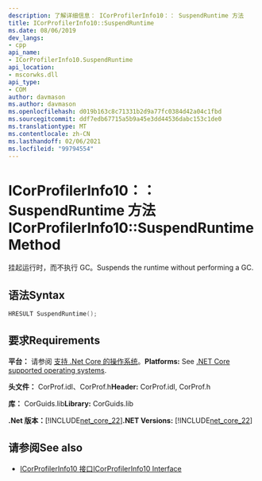 ```yaml
---
description: 了解详细信息： ICorProfilerInfo10：： SuspendRuntime 方法
title: ICorProfilerInfo10::SuspendRuntime
ms.date: 08/06/2019
dev_langs:
- cpp
api_name:
- ICorProfilerInfo10.SuspendRuntime
api_location:
- mscorwks.dll
api_type:
- COM
author: davmason
ms.author: davmason
ms.openlocfilehash: d019b163c8c71331b2d9a77fc0384d42a04c1fbd
ms.sourcegitcommit: ddf7edb67715a5b9a45e3dd44536dabc153c1de0
ms.translationtype: MT
ms.contentlocale: zh-CN
ms.lasthandoff: 02/06/2021
ms.locfileid: "99794554"
---
```

# <a name="icorprofilerinfo10suspendruntime-method"></a><span data-ttu-id="f272f-103">ICorProfilerInfo10：： SuspendRuntime 方法</span><span class="sxs-lookup"><span data-stu-id="f272f-103">ICorProfilerInfo10::SuspendRuntime Method</span></span>

<span data-ttu-id="f272f-104">挂起运行时，而不执行 GC。</span><span class="sxs-lookup"><span data-stu-id="f272f-104">Suspends the runtime without performing a GC.</span></span>

## <a name="syntax"></a><span data-ttu-id="f272f-105">语法</span><span class="sxs-lookup"><span data-stu-id="f272f-105">Syntax</span></span>

```cpp
HRESULT SuspendRuntime();
```

## <a name="requirements"></a><span data-ttu-id="f272f-106">要求</span><span class="sxs-lookup"><span data-stu-id="f272f-106">Requirements</span></span>

<span data-ttu-id="f272f-107">**平台：** 请参阅 [支持 .Net Core 的操作系统](../../../core/install/windows.md?pivots=os-windows)。</span><span class="sxs-lookup"><span data-stu-id="f272f-107">**Platforms:** See [.NET Core supported operating systems](../../../core/install/windows.md?pivots=os-windows).</span></span>

<span data-ttu-id="f272f-108">**头文件：** CorProf.idl、CorProf.h</span><span class="sxs-lookup"><span data-stu-id="f272f-108">**Header:** CorProf.idl, CorProf.h</span></span>

<span data-ttu-id="f272f-109">**库：** CorGuids.lib</span><span class="sxs-lookup"><span data-stu-id="f272f-109">**Library:** CorGuids.lib</span></span>

<span data-ttu-id="f272f-110">**.Net 版本：**[!INCLUDE[net_core_22](../../../../includes/net-core-30-md.md)]</span><span class="sxs-lookup"><span data-stu-id="f272f-110">**.NET Versions:** [!INCLUDE[net_core_22](../../../../includes/net-core-30-md.md)]</span></span>

## <a name="see-also"></a><span data-ttu-id="f272f-111">请参阅</span><span class="sxs-lookup"><span data-stu-id="f272f-111">See also</span></span>

- [<span data-ttu-id="f272f-112">ICorProfilerInfo10 接口</span><span class="sxs-lookup"><span data-stu-id="f272f-112">ICorProfilerInfo10 Interface</span></span>](icorprofilerinfo10-interface.md)
